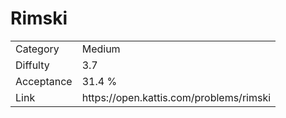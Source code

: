 # Rimski

<table>
    <tr>
        <td>Category</td>
        <td>Medium</td>
    </tr>
    <tr>
        <td>Diffulty</td>
        <td>3.7</td>
    </tr>
    <tr>
        <td>Acceptance</td>
        <td>31.4 %</td>
    </tr>
    <tr>
        <td>Link</td>
        <td>https://open.kattis.com/problems/rimski</td>
    </tr>
</table>